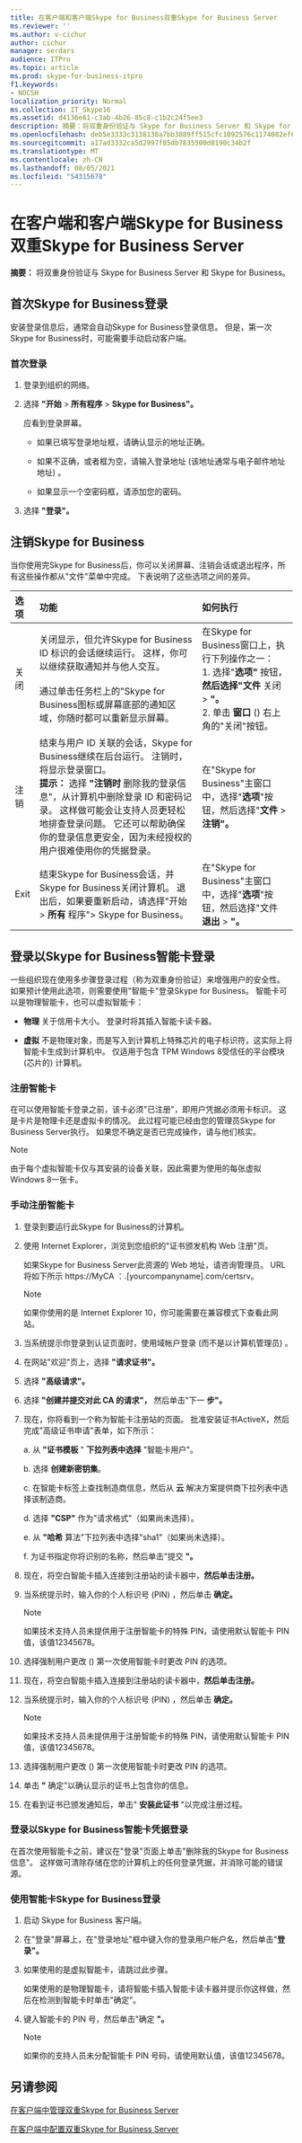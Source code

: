 ```yaml
---
title: 在客户端和客户端Skype for Business双重Skype for Business Server
ms.reviewer: ''
ms.author: v-cichur
author: cichur
manager: serdars
audience: ITPro
ms.topic: article
ms.prod: skype-for-business-itpro
f1.keywords:
- NOCSH
localization_priority: Normal
ms.collection: IT_Skype16
ms.assetid: d4136e61-c3ab-4b26-85c8-c1b2c24f5ee3
description: 摘要：将双重身份验证与 Skype for Business Server 和 Skype for Business。
ms.openlocfilehash: deb5e3333c3138138a7bb3889ff515cfc1092576c1174082ef6b5553a1ec7540
ms.sourcegitcommit: a17ad3332ca5d2997f85db7835500d8190c34b2f
ms.translationtype: MT
ms.contentlocale: zh-CN
ms.lasthandoff: 08/05/2021
ms.locfileid: "54315678"
---
```

# <a name="use-two-factor-authentication-with-skype-for-business-client-and-skype-for-business-server"></a>在客户端和客户端Skype for Business双重Skype for Business Server
 
**摘要：** 将双重身份验证与 Skype for Business Server 和 Skype for Business。
  
## <a name="sign-in-to-skype-for-business-for-the-first-time"></a>首次Skype for Business登录

安装登录信息后，通常会自动Skype for Business登录信息。 但是，第一次Skype for Business时，可能需要手动启动客户端。
  
### <a name="to-sign-in-for-the-first-time"></a>首次登录

1. 登录到组织的网络。
    
2. 选择 **"开始**  >  **所有程序**  >  **Skype for Business"。**
    
    应看到登录屏幕。
    
    - 如果已填写登录地址框，请确认显示的地址正确。
    
    - 如果不正确，或者框为空，请输入登录地址 (该地址通常与电子邮件地址地址) 。
    
    - 如果显示一个空密码框，请添加您的密码。
    
3. 选择 **"登录"。**
    
## <a name="sign-out-of-skype-for-business"></a>注销Skype for Business

当你使用完Skype for Business后，你可以关闭屏幕、注销会话或退出程序，所有这些操作都从"文件"菜单中完成。 下表说明了这些选项之间的差异。
  
|**选项**|**功能**|**如何执行**|
|:-----|:-----|:-----|
|关闭  <br/> |关闭显示，但允许Skype for Business ID 标识的会话继续运行。 这样，你可以继续获取通知并与他人交互。 <br/> <br/> 通过单击任务栏上的"Skype for Business图标或屏幕底部的通知区域，你随时都可以重新显示屏幕。  <br/> | 在Skype for Business窗口上，执行下列操作之一： <br/> 1. 选择"**选项"** 按钮，**然后选择"文件** 关闭  >  **"。**  <br/> 2. 单击 **窗口** () 右上角的"关闭"按钮。 <br/> |
|注销  <br/> |结束与用户 ID 关联的会话，Skype for Business继续在后台运行。 注销时，将显示登录窗口。  <br/> **提示：** 选择 **"注销时** 删除我的登录信息"，从计算机中删除登录 ID 和密码记录。 这样做可能会让支持人员更轻松地排查登录问题。 它还可以帮助确保你的登录信息更安全，因为未经授权的用户很难使用你的凭据登录。 <br/> |在"Skype for Business"主窗口中，选择"**选项**"按钮，然后选择"**文件**  >  **注销"。**  <br/> |
|Exit  <br/> |结束Skype for Business会话，并Skype for Business关闭计算机。 退出后，如果要重新启动，请选择"开始  >  **所有** 程序"> Skype for Business。 <br/> |在"Skype for Business"主窗口中，选择"**选项**"按钮，然后选择"文件 **退出**  >  **"。**  <br/> |
   
## <a name="sign-in-to-skype-for-business-with-a-smart-card"></a>登录以Skype for Business智能卡登录

一些组织现在使用多步骤登录过程（称为双重身份验证）来增强用户的安全性。 如果预计使用此选项，则需要使用"智能卡"登录Skype for Business。 智能卡可以是物理智能卡，也可以虚拟智能卡：
  
- **物理** 关于信用卡大小。 登录时将其插入智能卡读卡器。
    
- **虚拟** 不是物理对象，而是写入到计算机上特殊芯片的电子标识符，这实际上将智能卡生成到计算机中。 仅适用于包含 TPM Windows 8受信任的平台模块 (芯片的) 计算机。
    
### <a name="enroll-your-smart-card"></a>注册智能卡

在可以使用智能卡登录之前，该卡必须"已注册"，即用户凭据必须用卡标识。 这是卡片是物理卡还是虚拟卡的情况。 此过程可能已经由您的管理员Skype for Business Server执行。 如果您不确定是否已完成操作，请与他们核实。
  
> [!NOTE]
> 由于每个虚拟智能卡仅与其安装的设备关联，因此需要为使用的每张虚拟Windows 8一张卡。 
  
### <a name="to-manually-enroll-your-smart-card"></a>手动注册智能卡

1. 登录到要运行此Skype for Business的计算机。
    
2. 使用 Internet Explorer，浏览到您组织的"证书颁发机构 Web 注册"页。 
    
    如果Skype for Business Server此资源的 Web 地址，请咨询管理员。 URL 将如下所示 https://MyCA ：.[yourcompanyname].com/certsrv。
    
    > [!NOTE]
    > 如果你使用的是 Internet Explorer 10，你可能需要在兼容模式下查看此网站。 
  
3. 当系统提示你登录到认证页面时，使用域帐户登录 (而不是以计算机管理员) 。
    
4. 在网站"欢迎"页上，选择 **"请求证书"。**
    
5. 选择 **"高级请求"。**
    
6. 选择 **"创建并提交对此 CA 的请求"，** 然后单击"下一 **步"。**
    
7. 现在，你将看到一个称为智能卡注册站的页面。 批准安装证书ActiveX，然后完成"高级证书申请"表单，如下所示：
    
    a. 从 **"证书模板** " **下拉列表中选择** "智能卡用户"。
    
    b. 选择 **创建新密钥集**。
    
    c. 在智能卡标签上查找制造商信息，然后从 **云** 解决方案提供商下拉列表中选择该制造商。
    
    d. 选择 **"CSP"** 作为"请求格式"（如果尚未选择）。
    
    e. 从 **"哈希** 算法"下拉列表中选择"sha1"（如果尚未选择）。
    
    f. 为证书指定你将识别的名称，然后单击"提交 **"。**
    
8. 现在，将空白智能卡插入连接到注册站的读卡器中，**然后单击注册。**
    
9. 当系统提示时，输入你的个人标识号 (PIN) ，然后单击 **确定。**
    
    > [!NOTE]
    > 如果技术支持人员未提供用于注册智能卡的特殊 PIN，请使用默认智能卡 PIN 值，该值12345678。 
  
10. 选择强制用户更改 () 第一次使用智能卡时更改 PIN 的选项。
    
11. 现在，将空白智能卡插入连接到注册站的读卡器中，**然后单击注册。**
    
12. 当系统提示时，输入你的个人标识号 (PIN) ，然后单击 **确定。**
    
    > [!NOTE]
    > 如果技术支持人员未提供用于注册智能卡的特殊 PIN，请使用默认智能卡 PIN 值，该值12345678。 
  
13. 选择强制用户更改 () 第一次使用智能卡时更改 PIN 的选项。
    
14. 单击 **"** 确定"以确认显示的证书上包含你的信息。
    
15. 在看到证书已颁发通知后，单击" **安装此证书** "以完成注册过程。
    
### <a name="sign-in-to-skype-for-business-with-your-smart-card-credentials"></a>登录以Skype for Business智能卡凭据登录

在首次使用智能卡之前，建议在"登录"页面上单击"删除我的Skype for Business信息"。 这样做可清除存储在您的计算机上的任何登录凭据，并消除可能的错误源。
  
### <a name="to-sign-in-to-skype-for-business-with-your-smart-card-credentials"></a>使用智能卡Skype for Business登录

1. 启动 Skype for Business 客户端。
    
2. 在"登录"屏幕上，在"登录地址"框中键入你的登录用户帐户名，然后单击"**登录"。**
    
3. 如果使用的是虚拟智能卡，请跳过此步骤。
    
    如果使用的是物理智能卡，请将智能卡插入智能卡读卡器并提示你这样做，然后在检测到智能卡时单击"确定"。 
    
4. 键入智能卡的 PIN 号，然后单击"确定 **"。**
    
    > [!NOTE]
    > 如果你的支持人员未分配智能卡 PIN 号码，请使用默认值，该值12345678。 
  
## <a name="see-also"></a>另请参阅

[在客户端中管理双重Skype for Business Server](two-factor-authentication.md)
  
[在客户端中配置双重Skype for Business Server](configure-two-factor.md)
